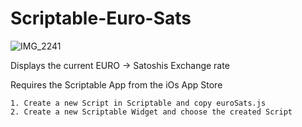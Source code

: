 # Scriptable-Euro-Sats

![IMG_2241](https://user-images.githubusercontent.com/17035272/163979128-11f5f0a0-c508-4298-8775-1145f27494df.jpg)

Displays the current EURO -> Satoshis Exchange rate

Requires the Scriptable App from the iOs App Store

    1. Create a new Script in Scriptable and copy euroSats.js
    2. Create a new Scriptable Widget and choose the created Script

